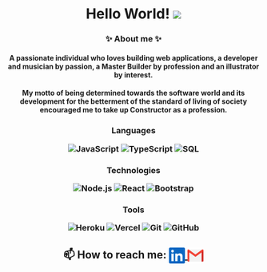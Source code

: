 <h1 align="center">Hello World! <img src="https://raw.githubusercontent.com/MartinHeinz/MartinHeinz/master/wave.gif" height="21">

<h3 align="center">✨ About me ✨

<h4 align="center">A passionate individual who loves building web applications, a developer and musician by passion, a Master Builder by profession and an illustrator by interest.

<h4 align="center">My motto of being determined towards the software world and its development for the betterment of the standard of living of society encouraged me to take up Constructor as a profession.

<h3 align="center">Languages

![JavaScript](https://img.shields.io/badge/-JavaScript-000?&logo=JavaScript)
![TypeScript](https://img.shields.io/badge/-TypeScript-000?&logo=TypeScript)
![SQL](https://img.shields.io/badge/-SQL-000?&logo=MySQL)

<h3 align="center">Technologies

![Node.js](https://img.shields.io/badge/-Node.js-000?&logo=node.js)
![React](https://img.shields.io/badge/-React-000?&logo=React)
![Bootstrap](https://img.shields.io/badge/-Bootstrap-black?style=flat-square&logo=bootstrap)

<h3 align="center">Tools

![Heroku](https://img.shields.io/badge/-Heroku-black?style=flat-square&logo=heroku)
![Vercel](https://img.shields.io/badge/-Vercel-black?style=flat-square&logo=vercel)
![Git](https://img.shields.io/badge/-Git-black?style=flat-square&logo=git)
![GitHub](https://img.shields.io/badge/-GitHub-black?style=flat-square&logo=github)

<h2 align="center">📫 How to reach me: <a href="https://www.linkedin.com/in/andresarieldavico/">
  <img align="center" alt="Ariel's LinkedIn" width="32px" src="https://raw.githubusercontent.com/andresarield/andresarield/main/linkedin.svg" />
</a>
<a href="mailto: andresarieldavico@gmail.com">
  <img align="center" alt="Ariel's Email" width="32px" src="https://raw.githubusercontent.com/andresarield/andresarield/main/mail.png" />
</a>
